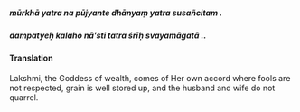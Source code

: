 ##### mūrkhā yatra na pūjyante dhānyaṃ yatra susañcitam .
##### dampatyeḥ kalaho nā'sti tatra śrīḥ svayamāgatā ..

#### Translation

Lakshmi, the Goddess of wealth, comes of Her own accord where fools are not respected, grain is well stored up, and the husband and wife do not quarrel.